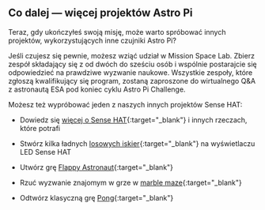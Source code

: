 ## Co dalej — więcej projektów Astro Pi

Teraz, gdy ukończyłeś swoją misję, może warto spróbować innych projektów, wykorzystujących inne czujniki Astro Pi?

Jeśli czujesz się pewnie, możesz wziąć udział w Mission Space Lab. Zbierz zespół składający się z od dwóch do sześciu osób i wspólnie postarajcie się odpowiedzieć na prawdziwe wyzwanie naukowe. Wszystkie zespoły, które zgłoszą kwalifikujący się program, zostaną zaproszone do wirtualnego Q&A z astronautą ESA pod koniec cyklu Astro Pi Challenge.

Możesz też wypróbować jeden z naszych innych projektów Sense HAT:

+ Dowiedz się [więcej o Sense HAT](https://projects.raspberrypi.org/en/projects/getting-started-with-the-sense-hat){:target="_blank"} i innych rzeczach, które potrafi

+ Stwórz kilka ładnych [losowych iskier](https://projects.raspberrypi.org/en/projects/sense-hat-random-sparkles){:target="_blank"} na wyświetlaczu LED Sense HAT

+ Utwórz grę [Flappy Astronaut](https://projects.raspberrypi.org/en/projects/flappy-astronaut){:target="_blank"}

+ Rzuć wyzwanie znajomym w grze w [marble maze](https://projects.raspberrypi.org/en/projects/sense-hat-marble-maze){:target="_blank"}

+ Odtwórz klasyczną grę [Pong](https://projects.raspberrypi.org/en/projects/sense-hat-pong){:target="_blank"}
